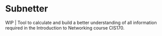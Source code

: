 # Subnetter
WIP | Tool to calculate and build a better understanding of all information required in the Introduction to Networking course CIS170.
